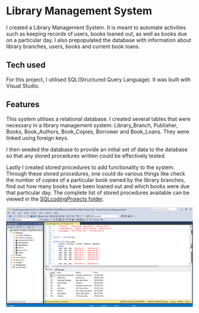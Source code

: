 # Library Management System 
I created a Library Management System. It is meant to automate activities such as keeping records of users, books loaned out, as well as books due on a particular day. I also prepopulated the database with information about library branches, users, books and current book loans.

## Tech used
For this project, I utilised SQL(Structured Query Language). It was built with Visual Studio.

## Features
This system utilises a relational database. I created several tables that were necessary in a library management system: Library_Branch, Publisher, Books, Book_Authors, Book_Copies, Borrower and Book_Loans. They were linked using foreign keys.

I then seeded the database to provide an initial set of data to the database so that any stored procedures written could be effectively tested.

Lastly I created stored procedures to add functionality to the system. Through these stored procedures, one could do various things like check the number of copies of a particular book owned by the library branches, find out how many books have been loaned out and which books were due that particular day. The complete list of stored procedures available can be viewed in the [SQLcodingProjects folder](https://github.com/dhavap/SQL/tree/master/SQLcodingProjects).

![Library Management System in SQL](./SQLcodingProjects/LibraryMS.png)
